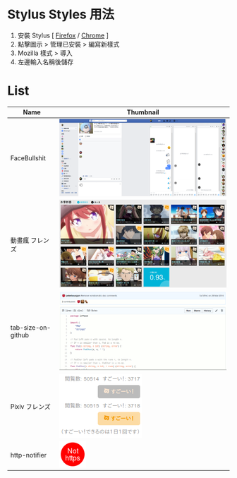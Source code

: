 # Stylus Styles 用法

1. 安裝 Stylus [ [Firefox](https://addons.mozilla.org/en-US/firefox/addon/styl-us/) / [Chrome](https://chrome.google.com/webstore/detail/stylus/clngdbkpkpeebahjckkjfobafhncgmne) ]
2. 點擊圖示 > 管理已安裝 > 編寫新樣式
3. Mozilla 樣式 > 導入
4. 左邊輸入名稱後儲存

# List
| Name | Thumbnail |
| ---- | --------- |
| FaceBullshit | ![](FaceBullshit.png) |
| 動畫瘋 フレンズ | ![](動畫瘋%20フレンズ.png) |
| tab-size-on-github | ![](tab-size-on-github.gif) |
| Pixiv フレンズ | ![](Pixiv%20フレンズ.png) |
| http-notifier | ![](http-notifier.png) |

